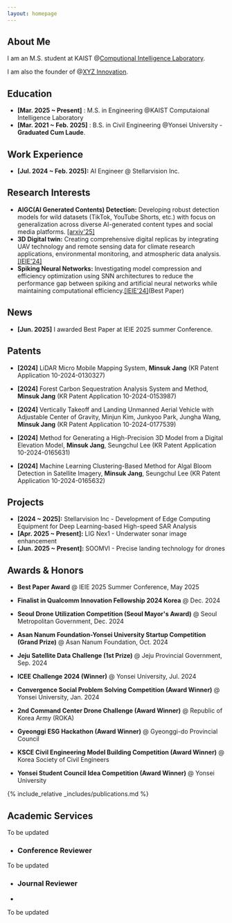 ```yaml
---
layout: homepage
---
```


## About Me

I am an M.S. student at KAIST @[Computional Intelligence Laboratory](https://cilabs.kaist.ac.kr/). 

I am also the founder of @[XYZ Innovation](https://www.linkedin.com/company/xyzinnovation).

## Education
* **[Mar. 2025 ~ Present]** : M.S. in Engineering @KAIST Computaional Intelligence Laboratory
* **[Mar. 2021 ~ Feb. 2025]** : B.S. in  Civil Engineering @Yonsei University - **Graduated Cum Laude**.

## Work Experience

* **[Jul. 2024 ~ Feb. 2025]:** AI Engineer @ Stellarvision Inc.

## Research Interests

* **AIGC(AI Generated Contents) Detection:** Developing robust detection models for wild datasets (TikTok, YouTube Shorts, etc.) with focus on generalization across diverse AI-generated content types and social media platforms. [[arxiv'25]](https://arxiv.org/abs/2506.17592)
* **3D Digital twin:** Creating comprehensive digital replicas by integrating UAV technology and remote sensing data for climate research applications, environmental monitoring, and atmospheric data analysis.
[[IEIE'24]](https://www.dbpia.co.kr/journal/articleDetail?nodeId=NODE11890368) 
* **Spiking Neural Networks:** Investigating model compression and efficiency optimization using SNN architectures to reduce the performance gap between spiking and artificial neural networks while maintaining computational efficiency.[[IEIE'24]](https://www.dbpia.co.kr/journal/articleDetail?nodeId=NODE11890368)(Best Paper) 


## News

* **[Jun. 2025]** I awarded Best Paper at IEIE 2025 summer Conference.



## Patents


* **[2024]** LiDAR Micro Mobile Mapping System, **Minsuk Jang** (KR Patent Application 10-2024-0130327)

* **[2024]** Forest Carbon Sequestration Analysis System and Method, **Minsuk Jang** (KR Patent Application 10-2024-0153987)

* **[2024]** Vertically Takeoff and Landing Unmanned Aerial Vehicle with Adjustable Center of Gravity, Minjun Kim, Junkyoo Park, Jungha Wang, **Minsuk Jang** (KR Patent Application 10-2024-0177539)

* **[2024]** Method for Generating a High-Precision 3D Model from a Digital Elevation Model, **Minsuk Jang**, Seungchul Lee (KR Patent Application 10-2024-0165631)

* **[2024]** Machine Learning Clustering-Based Method for Algal Bloom Detection in Satellite Imagery, **Minsuk Jang**, Seungchul Lee (KR Patent Application 10-2024-0165632)


## Projects

* **[2024 ~ 2025]:** Stellarvision Inc - Development of Edge Computing Equipment for Deep Learning-based High-speed SAR Analysis
* **[Apr. 2025 ~ Present]:** LIG Nex1 - Underwater sonar image enhancement
* **[Jun. 2025 ~ Present]:** SOOMVI - Precise landing technology for drones


## Awards & Honors
* **Best Paper Award** @ IEIE 2025 Summer Conference, May 2025

* **Finalist in Qualcomm Innovation Fellowship 2024 Korea** @ Dec. 2024

* **Seoul Drone Utilization Competition (Seoul Mayor's Award)** @ Seoul Metropolitan Government, Dec. 2024

* **Asan Nanum Foundation-Yonsei University Startup Competition (Grand Prize)** @ Asan Nanum Foundation, Oct. 2024

* **Jeju Satellite Data Challenge (1st Prize)** @ Jeju Provincial Government, Sep. 2024

* **ICEE Challenge 2024 (Winner)** @ Yonsei University, Jul. 2024

* **Convergence Social Problem Solving Competition (Award Winner)** @ Yonsei University, Jan. 2024

* **2nd Command Center Drone Challenge (Award Winner)** @ Republic of Korea Army (ROKA)

* **Gyeonggi ESG Hackathon (Award Winner)** @ Gyeonggi-do Provincial Council

* **KSCE Civil Engineering Model Building Competition (Award Winner)** @ Korea Society of Civil Engineers

* **Yonsei Student Council Idea Competition (Award Winner)** @ Yonsei University

{% include_relative _includes/publications.md %}



## Academic Services

To be updated

* ### Conference Reviewer
  
To be updated


* ### Journal Reviewer
* 
To be updated


